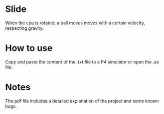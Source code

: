 # Slide
When the cpu is rotated, a ball moves moves with a certain velocity, respecting gravity.<br />

# How to use
Copy and paste the content of the .txt file to a P4 simulator or open the .as file.<br />

# Notes
The pdf file includes a detailed explanation of the project and some known bugs.<br />
